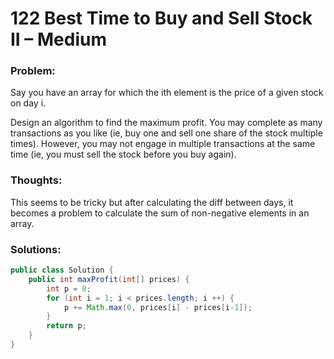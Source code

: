 # 122 Best Time to Buy and Sell Stock II – Medium


### Problem:



Say you have an array for which the ith element is the price of a given stock on day i.

Design an algorithm to find the maximum profit. You may complete as many transactions as you like (ie, buy one and sell one share of the stock multiple times). However, you may not engage in multiple transactions at the same time (ie, you must sell the stock before you buy again).


### Thoughts:



This seems to be tricky but after calculating the diff between days, it becomes a problem to calculate the sum of non-negative elements in an array.


### Solutions:


```java
public class Solution {
    public int maxProfit(int[] prices) {
        int p = 0;
        for (int i = 1; i < prices.length; i ++) {
            p += Math.max(0, prices[i] - prices[i-1]);
        }
        return p;
    }
}
```